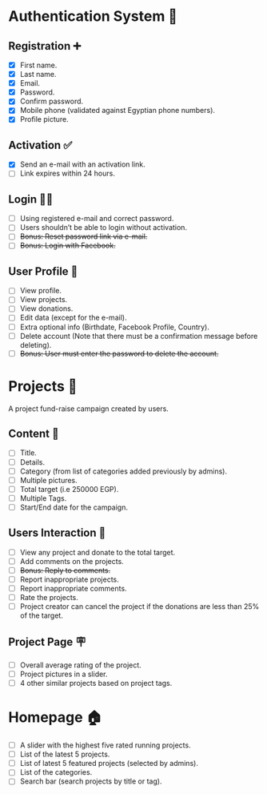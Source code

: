 # Authentication System 🤝

## Registration ➕
- [x] First name.
- [x] Last name.
- [x] Email.
- [x] Password.
- [x] Confirm password.
- [x] Mobile phone (validated against Egyptian phone numbers).
- [x] Profile picture.

## Activation ✅
- [x] Send an e-mail with an activation link.
- [ ] Link expires within 24 hours.

## Login ⛓️‍💥
- [ ] Using registered e-mail and correct password.
- [ ] Users shouldn’t be able to login without activation.
- [ ] ~~Bonus: Reset password link via e-mail.~~
- [ ] ~~Bonus: Login with Facebook.~~

## User Profile 👤
- [ ] View profile.
- [ ] View projects.
- [ ] View donations.
- [ ] Edit data (except for the e-mail).
- [ ] Extra optional info (Birthdate, Facebook Profile, Country).
- [ ] Delete account (Note that there must be a confirmation message before deleting).
- [ ] ~~Bonus: User must enter the password to delete the account.~~

# Projects 🚩
A project fund-raise campaign created by users.

## Content 📝
- [ ] Title.
- [ ] Details.
- [ ] Category (from list of categories added previously by admins).
- [ ] Multiple pictures.
- [ ] Total target (i.e 250000 EGP).
- [ ] Multiple Tags.
- [ ] Start/End date for the campaign.

## Users Interaction 👥
- [ ] View any project and donate to the total target.
- [ ] Add comments on the projects.
- [ ] ~~Bonus: Reply to comments.~~
- [ ] Report inappropriate projects.
- [ ] Report inappropriate comments.
- [ ] Rate the projects.
- [ ] Project creator can cancel the project if the donations are less than 25% of the target.

## Project Page 🪧
- [ ] Overall average rating of the project.
- [ ] Project pictures in a slider.
- [ ] 4 other similar projects based on project tags.

# Homepage 🏠
- [ ] A slider with the highest five rated running projects.
- [ ] List of the latest 5 projects.
- [ ] List of latest 5 featured projects (selected by admins).
- [ ] List of the categories.
- [ ] Search bar (search projects by title or tag).